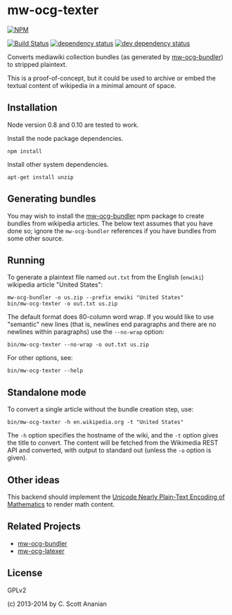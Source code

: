 # mw-ocg-texter
[![NPM][NPM1]][NPM2]

[![Build Status][1]][2] [![dependency status][3]][4] [![dev dependency status][5]][6]

Converts mediawiki collection bundles (as generated by [mw-ocg-bundler]) to
stripped plaintext.

This is a proof-of-concept, but it could be used to archive or embed the
textual content of wikipedia in a minimal amount of space.

## Installation

Node version 0.8 and 0.10 are tested to work.

Install the node package dependencies.
```
npm install
```

Install other system dependencies.
```
apt-get install unzip
```

## Generating bundles

You may wish to install the [mw-ocg-bundler] npm package to create bundles
from wikipedia articles.  The below text assumes that you have done
so; ignore the `mw-ocg-bundler` references if you have bundles from
some other source.

## Running

To generate a plaintext file named `out.txt` from the English
(`enwiki`) wikipedia article "United States":
```
mw-ocg-bundler -o us.zip --prefix enwiki "United States"
bin/mw-ocg-texter -o out.txt us.zip
```

The default format does 80-column word wrap.  If you would like to
use "semantic" new lines (that is, newlines end paragraphs and there
are no newlines within paragraphs) use the `--no-wrap`
option:
```
bin/mw-ocg-texter --no-wrap -o out.txt us.zip
```

For other options, see:
```
bin/mw-ocg-texter --help
```

## Standalone mode
To convert a single article without the bundle creation step, use:
```
bin/mw-ocg-texter -h en.wikipedia.org -t "United States"
```
The `-h` option specifies the hostname of the wiki, and the `-t`
option gives the title to convert.  The content will be fetched
from the Wikimedia REST API and converted, with output to standard
out (unless the `-o` option is given).

## Other ideas
This backend should implement the [Unicode Nearly Plain-Text Encoding of
Mathematics](http://unicode.org/notes/tn28/UTN28-PlainTextMath-v3.pdf)
to render math content.

## Related Projects

* [mw-ocg-bundler][]
* [mw-ocg-latexer][]

## License

GPLv2

(c) 2013-2014 by C. Scott Ananian

[mw-ocg-bundler]: https://github.com/wikimedia/mediawiki-extensions-Collection-OfflineContentGenerator-bundler
[mw-ocg-latexer]: https://github.com/wikimedia/mediawiki-extensions-Collection-OfflineContentGenerator-latex_renderer

[NPM1]: https://nodei.co/npm/mw-ocg-texter.svg
[NPM2]: https://nodei.co/npm/mw-ocg-texter/

[1]: https://travis-ci.org/cscott/mw-ocg-texter.svg
[2]: https://travis-ci.org/cscott/mw-ocg-texter
[3]: https://david-dm.org/wikimedia/mediawiki-extensions-Collection-OfflineContentGenerator-text_renderer.svg
[4]: https://david-dm.org/wikimedia/mediawiki-extensions-Collection-OfflineContentGenerator-text_renderer
[5]: https://david-dm.org/wikimedia/mediawiki-extensions-Collection-OfflineContentGenerator-text_renderer/dev-status.svg
[6]: https://david-dm.org/wikimedia/mediawiki-extensions-Collection-OfflineContentGenerator-text_renderer#info=devDependencies

